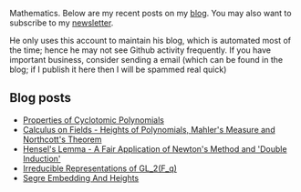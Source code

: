 Mathematics. Below are my recent posts on my [blog](https://desvl.xyz). You may also want to subscribe to my [newsletter](https://www.getrevue.co/profile/desvl_).

He only uses this account to maintain his blog, which is automated most of the time; hence he may not see Github activity frequently. If you have important business, consider sending a email (which can be found in the blog; if I publish it here then I will be spammed real quick)

## Blog posts
<!-- BLOG-POST-LIST:START -->
- [Properties of Cyclotomic Polynomials](https://desvl.xyz/2022/09/22/cyclotomic-polynomial-elementary/)
- [Calculus on Fields - Heights of Polynomials, Mahler&#39;s Measure and Northcott&#39;s Theorem](https://desvl.xyz/2022/09/04/height-polynomial/)
- [Hensel&#39;s Lemma - A Fair Application of Newton&#39;s Method and &#39;Double Induction&#39;](https://desvl.xyz/2022/08/21/hensel-lemma-newton/)
- [Irreducible Representations of GL_2&lpar;F_q&rpar;](https://desvl.xyz/2022/08/12/rep-gl2-fq/)
- [Segre Embedding And Heights](https://desvl.xyz/2022/07/26/segre-embedding-et-height/)
<!-- BLOG-POST-LIST:END -->
